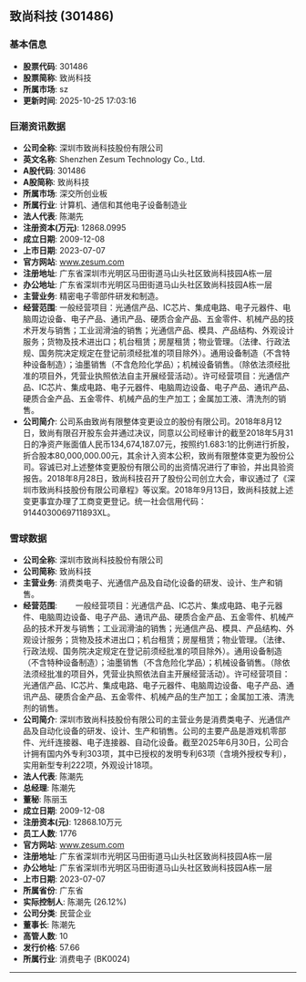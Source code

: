 ## 致尚科技 (301486)

### 基本信息

- **股票代码**: 301486
- **股票简称**: 致尚科技
- **所属市场**: sz
- **更新时间**: 2025-10-25 17:03:16

### 巨潮资讯数据

- **公司全称**: 深圳市致尚科技股份有限公司
- **英文名称**: Shenzhen Zesum Technology Co., Ltd.
- **A股代码**: 301486
- **A股简称**: 致尚科技
- **所属市场**: 深交所创业板
- **所属行业**: 计算机、通信和其他电子设备制造业
- **法人代表**: 陈潮先
- **注册资本(万元)**: 12868.0995
- **成立日期**: 2009-12-08
- **上市日期**: 2023-07-07
- **官方网站**: www.zesum.com
- **注册地址**: 广东省深圳市光明区马田街道马山头社区致尚科技园A栋一层
- **办公地址**: 广东省深圳市光明区马田街道马山头社区致尚科技园A栋一层
- **主营业务**: 精密电子零部件研发和制造。
- **经营范围**: 一般经营项目：光通信产品、IC芯片、集成电路、电子元器件、电脑周边设备、电子产品、通讯产品、硬质合金产品、五金零件、机械产品的技术开发与销售；工业润滑油的销售；光通信产品、模具、产品结构、外观设计服务；货物及技术进出口；机台租赁；房屋租赁；物业管理。（法律、行政法规、国务院决定规定在登记前须经批准的项目除外）。通用设备制造（不含特种设备制造）；油墨销售（不含危险化学品）；机械设备销售。（除依法须经批准的项目外，凭营业执照依法自主开展经营活动）。许可经营项目：光通信产品、IC芯片、集成电路、电子元器件、电脑周边设备、电子产品、通讯产品、硬质合金产品、五金零件、机械产品的生产加工；金属加工液、清洗剂的销售。
- **公司简介**: 公司系由致尚有限整体变更设立的股份有限公司。2018年8月12日，致尚有限召开股东会并通过决议，同意以公司经审计的截至2018年5月31日的净资产账面值人民币134,674,187.07元，按照约1.683:1的比例进行折股，折合股本80,000,000.00元，其余计入资本公积，致尚有限整体变更为股份公司。容诚已对上述整体变更股份有限公司的出资情况进行了审验，并出具验资报告。2018年8月28日，致尚科技召开了股份公司创立大会，审议通过了《深圳市致尚科技股份有限公司章程》等议案。2018年9月13日，致尚科技就上述变更事宜办理了工商变更登记。统一社会信用代码：9144030069711893XL。

### 雪球数据

- **公司全称**: 深圳市致尚科技股份有限公司
- **公司简称**: 致尚科技
- **主营业务**: 消费类电子、光通信产品及自动化设备的研发、设计、生产和销售。
- **经营范围**: 　　一般经营项目：光通信产品、IC芯片、集成电路、电子元器件、电脑周边设备、电子产品、通讯产品、硬质合金产品、五金零件、机械产品的技术开发与销售；工业润滑油的销售；光通信产品、模具、产品结构、外观设计服务；货物及技术进出口；机台租赁；房屋租赁；物业管理。（法律、行政法规、国务院决定规定在登记前须经批准的项目除外）。通用设备制造（不含特种设备制造）；油墨销售（不含危险化学品）；机械设备销售。（除依法须经批准的项目外，凭营业执照依法自主开展经营活动）。许可经营项目：光通信产品、IC芯片、集成电路、电子元器件、电脑周边设备、电子产品、通讯产品、硬质合金产品、五金零件、机械产品的生产加工；金属加工液、清洗剂的销售。
- **公司简介**: 深圳市致尚科技股份有限公司的主营业务是消费类电子、光通信产品及自动化设备的研发、设计、生产和销售。公司的主要产品是游戏机零部件、光纤连接器、电子连接器、自动化设备。截至2025年6月30日，公司合计拥有国内外专利303项，其中已授权的发明专利63项（含境外授权专利），实用新型专利222项，外观设计18项。
- **法人代表**: 陈潮先
- **总经理**: 陈潮先
- **董秘**: 陈丽玉
- **成立日期**: 2009-12-08
- **注册资本(元)**: 12868.10万元
- **员工人数**: 1776
- **官方网站**: www.zesum.com
- **注册地址**: 广东省深圳市光明区马田街道马山头社区致尚科技园A栋一层
- **办公地址**: 广东省深圳市光明区马田街道马山头社区致尚科技园A栋一层
- **上市日期**: 2023-07-07
- **所属省份**: 广东省
- **实际控制人**: 陈潮先 (26.12%)
- **公司分类**: 民营企业
- **董事长**: 陈潮先
- **高管人数**: 10
- **发行价格**: 57.66
- **所属行业**: 消费电子 (BK0024)

---